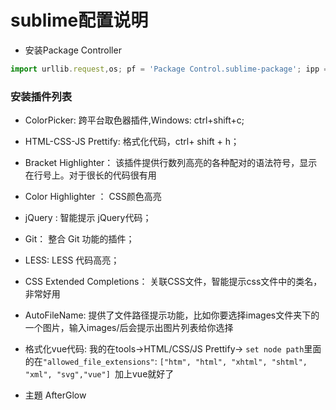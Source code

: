 # sublime配置说明

- 安装Package Controller
``` javascript
import urllib.request,os; pf = 'Package Control.sublime-package'; ipp = sublime.installed_packages_path(); urllib.request.install_opener( urllib.request.build_opener( urllib.request.ProxyHandler()) ); open(os.path.join(ipp, pf), 'wb').write(urllib.request.urlopen( 'http://sublime.wbond.net/' + pf.replace(' ','%20')).read())
```

### 安装插件列表

- Color​Picker:
  跨平台取色器插件,Windows: ctrl+shift+c;

- HTML-CSS-JS Prettify:
  格式化代码，ctrl+ shift + h；
 

- Bracket Highlighter：
  该插件提供行数列高亮的各种配对的语法符号，显示在行号上。对于很长的代码很有用

- Color Highlighter ：
  CSS颜色高亮

- jQuery :
  智能提示 jQuery代码； 

- Git： 
  整合 Git 功能的插件； 

- LESS: 
  LESS 代码高亮；

- CSS Extended Completions：
  关联CSS文件，智能提示css文件中的类名，非常好用

- AutoFileName:
  提供了文件路径提示功能，比如你要选择images文件夹下的一个图片，输入images/后会提示出图片列表给你选择

- 格式化vue代码:
  我的在tools->HTML/CSS/JS Prettify-> `set node path`里面的在`"allowed_file_extensions"`: `["htm", "html", "xhtml", "shtml", "xml", "svg","vue"] `加上vue就好了

- 主題
AfterGlow


